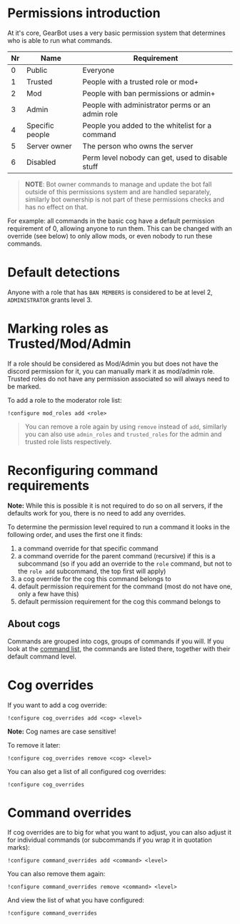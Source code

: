 # Permissions introduction
At it's core, GearBot uses a very basic permission system that determines who is able to run what commands.


|Nr  |      Name       |                    Requirement                    |
|----|-----------------|---------------------------------------------------|
|  0 | Public          | Everyone                                          |
|  1 | Trusted         | People with a trusted role or mod+                |
|  2 | Mod             | People with ban permissions or admin+             |
|  3 | Admin           | People with administrator perms or an admin role  |
|  4 | Specific people | People you added to the whitelist for a command   |
|  5 | Server owner    | The person who owns the server                    |
|  6 | Disabled        | Perm level nobody can get, used to disable stuff  |
> **NOTE**: Bot owner commands to manage and update the bot fall outside of this permissions system and are handled separately, similarly bot ownership is not part of these permissions checks and has no effect on that. 

For example: all commands in the basic cog have a default permission requirement of 0, allowing anyone to run them. This can be changed with an override (see below) to only allow mods, or even nobody to run these commands.

# Default detections
Anyone with a role that has ``BAN MEMBERS`` is considered to be at level 2, ``ADMINISTRATOR`` grants level 3.

# Marking roles as Trusted/Mod/Admin
If a role should be considered as Mod/Admin you but does not have the discord permission for it, you can manually mark it as mod/admin role. Trusted roles do not have any permission associated so will always need to be marked.

To add a role to the moderator role list:
```
!configure mod_roles add <role>
```
> You can remove a role again by using ``remove`` instead of ``add``, similarly you can also use ``admin_roles`` and ``trusted_roles`` for the admin and trusted role lists respectively.

# Reconfiguring command requirements

**Note:** While this is possible it is not required to do so on all servers, if the defaults work for you, there is no need to add any overrides.

To determine the permission level required to run a command it looks in the following order, and uses the first one it finds:

1. a command override for that specific command
2. a command override for the parent command (recursive) if this is a subcommand (so if you add an override to the `role` command, but not to the `role add` subcommand, the top first will apply)
3. a cog override for the cog this command belongs to
4. default permission requirement for the command (most do not have one, only a few have this)
5. default permission requirement for the cog this command belongs to

## About cogs

Commands are grouped into cogs, groups of commands if you will. If you look at the [command list](../../commands), the commands are listed there, together with their default command level.

# Cog overrides

If you want to add a cog override:

```
!configure cog_overrides add <cog> <level>
```

**Note:** Cog names are case sensitive!

To remove it later:

```
!configure cog_overrides remove <cog> <level>
```

You can also get a list of all configured cog overrides:

```
!configure cog_overrides
```

# Command overrides

If cog overrides are to big for what you want to adjust, you can also adjust it for individual commands (or subcommands if you wrap it in quotation marks):

```
!configure command_overrides add <command> <level>
```

You can also remove them again:

```
!configure command_overrides remove <command> <level>
```

And view the list of what you have configured:

```
!configure command_overrides
```
